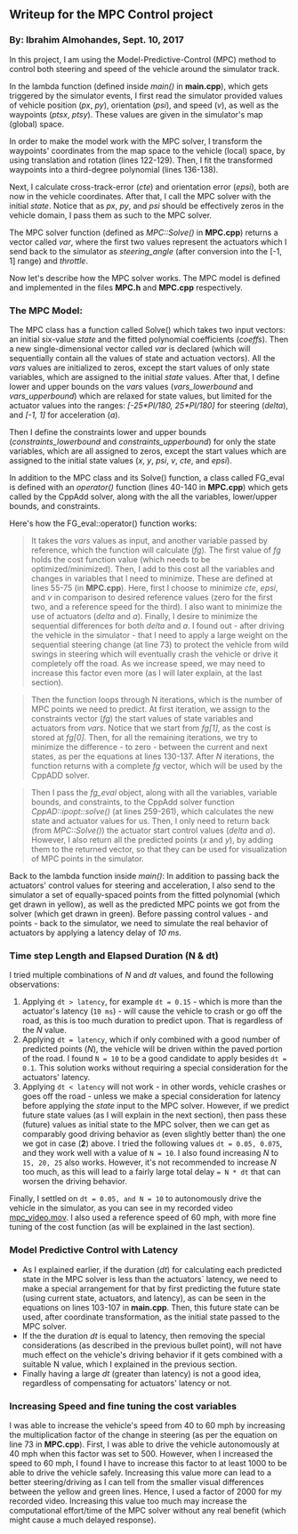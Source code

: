 ## Writeup for the MPC Control project

### By: Ibrahim Almohandes, Sept. 10, 2017

In this project, I am using the Model-Predictive-Control (MPC) method to control both steering and speed of the vehicle around the simulator track.

In the lambda function (defined inside _main()_ in **main.cpp**), which gets triggered by the simulator events, I first read the simulator provided values of vehicle position (_px_, _py_), orientation (_psi_), and speed (_v_), as well as the waypoints (_ptsx_, _ptsy_). These values are given in the simulator's map (global) space.

In order to make the model work with the MPC solver, I transform the waypoints' coordinates from the map space to the vehicle (local) space, by using translation and rotation (lines 122-129). Then, I fit the transformed waypoints into a third-degree polynomial (lines 136-138).

Next, I calculate cross-track-error (_cte_) and orientation error (_epsi_), both are now in the vehicle coordinates. After that, I call the MPC solver with the initial _state_. Notice that as _px_, _py_, and _psi_ should be effectively zeros in the vehicle domain, I pass them as such to the MPC solver.

The MPC solver function (defined as _MPC::Solve()_ in **MPC.cpp**) returns a vector called _var_, where the first two values represent the actuators which I send back to the simulator as _steering_angle_ (after conversion into the [-1, 1] range) and _throttle_.

Now let's describe how the MPC solver works. The MPC model is defined and implemented in the files **MPC.h** and **MPC.cpp** respectively.

### The MPC Model:

The MPC class has a function called Solve() which takes two input vectors: an initial six-value _state_ and the fitted polynomial coefficients (_coeffs_). Then a new single-dimensional vector called _var_ is declared (which will sequentially contain all the values of state and actuation vectors). All the _vars_ values are initialized to zeros, except the start values of only state variables, which are assigned to the initial _state_ values. After that, I define lower and upper bounds on the _vars_ values (_vars_lowerbound_ and _vars_upperbound_) which are relaxed for state values, but limited for the actuator values into the ranges: *[-25\*PI/180, 25\*PI/180]* for steering (_delta_), and *[-1, 1]* for acceleration (_a_).

Then I define the constraints lower and upper bounds (_constraints_lowerbound_ and _constraints_upperbound_) for only the state variables, which are all assigned to zeros, except the start values which are assigned to the initial state values (_x_, _y_, _psi_, _v_, _cte_, and _epsi_).

In addition to the MPC class and its Solve() function, a class called FG_eval is defined with an _operator()_ function (lines 40-140 in **MPC.cpp**) which gets called by the CppAdd solver, along with the all the variables, lower/upper bounds, and constraints.

Here's how the FG_eval::operator() function works:

>It takes the _vars_ values as input, and another variable passed by reference, which the function will calculate (_fg_). The first value of _fg_ holds the cost function value (which needs to be optimized/minimized). Then, I add to this cost all the variables and changes in variables that I need to minimize. These are defined at lines 55-75 (in **MPC.cpp**). Here, first I choose to minimize _cte_, _epsi_, and _v_ in comparison to desired reference values (zero for the first two, and a reference speed for the third). I also want to minimize the use of actuators (_delta_ and _a_). Finally, I desire to minimize the sequential differences for both _delta_ and _a_. I found out - after driving the vehicle in the simulator - that I need to apply a large weight on the sequential steering change (at line 73) to protect the vehicle from wild swings in steering which will eventually crash the vehicle or drive it completely off the road. As we increase speed, we may need to increase this factor even more (as I will later explain, at the last section).

>Then the function loops through N iterations, which is the number of MPC points we need to predict. At first iteration, we assign to the constraints vector (_fg_) the start values of state variables and actuators from _vars_. Notice that we start from _fg[1]_, as the cost is stored at _fg[0]_. Then, for all the remaining iterations, we try to minimize the difference - to zero - between the current and next states, as per the equations at lines 130-137. After _N_ iterations, the function returns with a complete _fg_ vector, which will be used by the CppADD solver.

>Then I pass the _fg_eval_ object, along with all the variables, variable bounds, and constraints, to the CppAdd solver function _CppAD::ipopt::solve()_ (at lines 259-261), which calculates the new state and actuator values for us. Then, I only need to return back (from _MPC::Solve()_) the actuator start control values (_delta_ and _a_). However, I also return all the predicted points (_x_ and _y_), by adding them to the returned vector, so that they can be used for visualization of MPC points in the simulator.

Back to the lambda function inside _main()_: In addition to passing back the actuators' control values for steering and acceleration, I also send to the simulator a set of equally-spaced points from the fitted polynomial (which get drawn in yellow), as well as the predicted MPC points we got from the solver (which get drawn in green). Before passing control values - and points - back to the simulator, we need to simulate the real behavior of actuators by applying a latency delay of _10 ms_.

### Time step Length and Elapsed Duration (N & dt)

I tried multiple combinations of _N_ and _dt_ values, and found the following observations:

1. Applying ```dt > latency```, for example ```dt = 0.15``` - which is more than the actuator's latency (```10 ms```) - will cause the vehicle to crash or go off the road, as this is too much duration to predict upon. That is regardless of the _N_ value.
2. Applying ```dt = latency```, which if only combined with a good number of predicted points (_N_), the vehicle will be driven within the paved portion of the road. I found ```N = 10``` to be a good candidate to apply besides ```dt = 0.1```. This solution works without requiring a special consideration for the actuators' latency. 
3. Applying ```dt < latency``` will not work - in other words, vehicle crashes or goes off the road - unless we make a special consideration for latency before applying the _state_ input to the MPC solver. However, if we predict future state values (as I will explain in the next section), then pass these (future) values as initial state to the MPC solver, then we can get as comparably good driving behavior as (even slightly better than) the one we got in case (**2**) above. I tried the following values ```dt = 0.05, 0.075```, and they work well with a value of ```N = 10```. I also found increasing _N_ to ```15, 20, 25``` also works. However, it's not recommended to increase _N_ too much, as this will lead to a fairly large total delay ```= N * dt``` that can worsen the driving behavior.

Finally, I settled on ```dt = 0.05, and N = 10``` to autonomously drive the vehicle in the simulator, as you can see in my recorded video [mpc_video.mov](./mpc_video.mov). I also used a reference speed of 60 mph, with more fine tuning of the cost function (as will be explained in the last section).

### Model Predictive Control with Latency

- As I explained earlier, if the duration (_dt_) for calculating each predicted state in the MPC solver is less than the actuators` latency, we need to make a special arrangement for that by first predicting the future state (using current state, actuators, and latency), as can be seen in the equations on lines 103-107 in **main.cpp**. Then, this future state can be used, after coordinate transformation, as the initial state passed to the MPC solver.
- If the the duration _dt_ is equal to latency, then removing the special considerations (as described in the previous bullet point), will not have much effect on the vehicle's driving behavior if it gets combined with a suitable N value, which I explained in the previous section.
- Finally having a large _dt_ (greater than latency) is not a good idea, regardless of compensating for actuators' latency or not.

### Increasing Speed and fine tuning the cost variables

I was able to increase the vehicle's speed from 40 to 60 mph by increasing the multiplication factor of the change in steering (as per the equation on line 73 in **MPC.cpp**). First, I was able to drive the vehicle autonomously at 40 mph when this factor was set to 500. However, when I increased the speed to 60 mph, I found I have to increase this factor to at least 1000 to be able to drive the vehicle safely. Increasing this value more can lead to a better steering/driving as I can tell from the smaller visual differences between the yellow and green lines. Hence, I used a factor of 2000 for my recorded video. Increasing this value too much may increase the computational effort/time of the MPC solver without any real benefit (which might cause a much delayed response).
